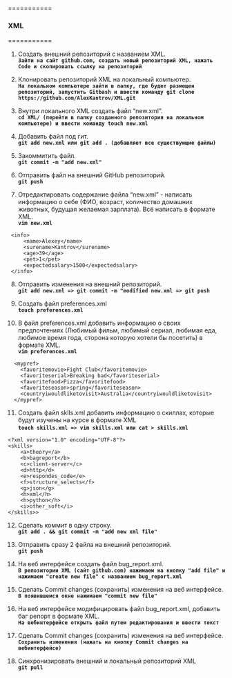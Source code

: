 ===========
### XML
===========
1. Создать внешний репозиторий c названием XML.  
**`Зайти на сайт github.com, создать новый репозиторий XML, нажать Code и скопировать ссылку на репозиторий`**

2. Клонировать репозиторий XML на локальный компьютер.  
**`На локальном компьютере зайти в папку, где будет размещен репозиторий, запустить Gitbash и ввести команду git clone https://github.com/AlexKantrov/XML.git`**

3. Внутри локального XML создать файл “new.xml”.  
**`cd XML/ (перейти в папку созданного репозитория на локальном компьютере) и ввести команду touch new.xml`**

4. Добавить файл под гит.  
**`git add new.xml или git add . (добавляет все существующие файлы)`**

5. Закоммитить файл.  
**`git commit -m "add new.xml"`**

6. Отправить файл на внешний GitHub репозиторий.  
**`git push`**

7. Отредактировать содержание файла “new.xml” - написать информацию о себе (ФИО, возраст, количество домашних животных,
 будущая желаемая зарплата). Всё написать в формате XML.  
 **`vim new.xml`**
 ```
  <info>
	  <name>Alexey</name>
	  <surename>Kantrov</surename>
	  <age>39</age>
	  <pet>1</pet>
	  <expectedsalary>1500</expectedsalary>
  </info>  
  ```
8. Отправить изменения на внешний репозиторий.  
**`git add new.xml => git commit -m "modified new.xml => git push`**

9. Создать файл preferences.xml  
**`touch preferences.xml`**

10. В файл preferences.xml добавить информацию о своих предпочтениях (Любимый фильм, любимый сериал, любимая еда,
 любимое время года, сторона которую хотели бы посетить) в формате XML.  
**`vim preferences.xml`**
```
  <mypref>
    <favoritemovie>Fight Club</favoritemovie>
    <favoriteserial>Breaking bad</favoriteserial>
    <favoritefood>Pizza</favoritefood>
    <favoriteseason>spring</favoriteseason>
    <countryiwouldliketovisit>Australia</countryiwouldliketovisit>
  </mypref>
```
11. Создать файл sklls.xml добавить информацию о скиллах, которые будут изучены на курсе в формате XML  
**`touch skills.xml => vim skills.xml или cat > skills.xml`**
```
<?xml version="1.0" encoding="UTF-8"?>
<skills>
	<a>theory</a>
	<b>bagreport</b>
	<c>client-server</c>
	<d>http</d>
	<e>respondes_code</e>
	<f>structure_selects</f>
	<g>json</g>
	<h>xml</h>
	<h>python</h>
	<i>other_soft</i>
</skills>>
```
12. Сделать коммит в одну строку.  
**`git add . && git commit -m "add new xml file"`**

13. Отправить сразу 2 файла на внешний репозиторий.  
**`git push`**

14. На веб интерфейсе создать файл bug_report.xml.  
**`В репозитории XML (сайт github.com) нажимаем на кнопку "add file" и нажимаем "create new file" с названием bug_report.xml`**

15. Сделать Commit changes (сохранить) изменения на веб интерфейсе.  
**`В появившемся окне нажимаем "commit new file"`**

16. На веб интерфейсе модифицировать файл bug_report.xml, добавить баг репорт в формате XML.  
**`На вебинтерфейсе открыть файл путем редактирования и ввести текст`**

17. Сделать Commit changes (сохранить) изменения на веб интерфейсе.  
**`Сохранить изменения (нажать на кнопку Commit changes на вебинтерфейсе)`**

18. Синхронизировать внешний и локальный репозиторий XML  
**`git pull`**
